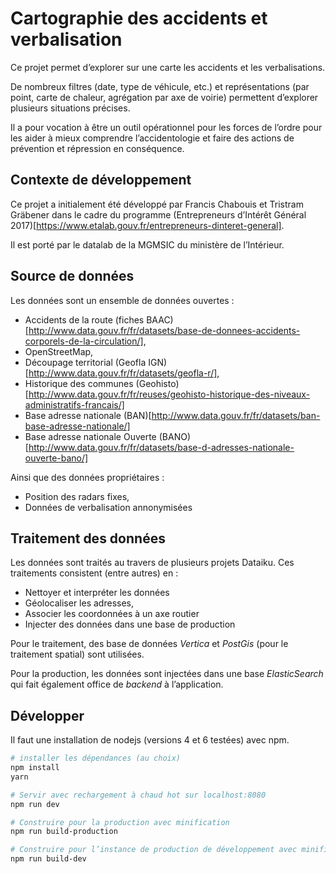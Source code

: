 # Cartographie des accidents et verbalisation

Ce projet permet d’explorer sur une carte les accidents et les verbalisations.

De nombreux filtres (date, type de véhicule, etc.) et représentations (par point, carte de chaleur,
agrégation par axe de voirie) permettent d’explorer plusieurs situations précises.

Il a pour vocation à être un outil opérationnel pour les forces de l’ordre pour les aider à
mieux comprendre l’accidentologie et faire des actions de prévention et répression en conséquence.

## Contexte de développement

Ce projet a initialement été développé par Francis Chabouis et Tristram Gräbener dans le cadre
du programme (Entrepreneurs d’Intérêt Général 2017)[https://www.etalab.gouv.fr/entrepreneurs-dinteret-general].

Il est porté par le datalab de la MGMSIC du ministère de l’Intérieur.

## Source de données

Les données sont un ensemble de données ouvertes :

* Accidents de la route (fiches BAAC)[http://www.data.gouv.fr/fr/datasets/base-de-donnees-accidents-corporels-de-la-circulation/],
* OpenStreetMap,
* Découpage territorial (Geofla IGN)[http://www.data.gouv.fr/fr/datasets/geofla-r/],
* Historique des communes (Geohisto)[http://www.data.gouv.fr/fr/reuses/geohisto-historique-des-niveaux-administratifs-francais/]
* Base adresse nationale (BAN)[http://www.data.gouv.fr/fr/datasets/ban-base-adresse-nationale/]
* Base adresse nationale Ouverte (BANO)[http://www.data.gouv.fr/fr/datasets/base-d-adresses-nationale-ouverte-bano/]

Ainsi que des données propriétaires :
* Position des radars fixes,
* Données de verbalisation annonymisées

## Traitement des données

Les données sont traités au travers de plusieurs projets Dataiku. Ces traitements consistent (entre autres) en :

* Nettoyer et interpréter les données
* Géolocaliser les adresses,
* Associer les coordonnées à un axe routier
* Injecter des données dans une base de production

Pour le traitement, des base de données _Vertica_ et _PostGis_ (pour le traitement spatial) sont utilisées.

Pour la production, les données sont injectées dans une base _ElasticSearch_ qui fait également office de
_backend_ à l’application.

## Développer

Il faut une installation de nodejs (versions 4 et 6 testées) avec npm.

``` bash
# installer les dépendances (au choix)
npm install
yarn

# Servir avec rechargement à chaud hot sur localhost:8080
npm run dev

# Construire pour la production avec minification
npm run build-production

# Construire pour l’instance de production de développement avec minification
npm run build-dev
